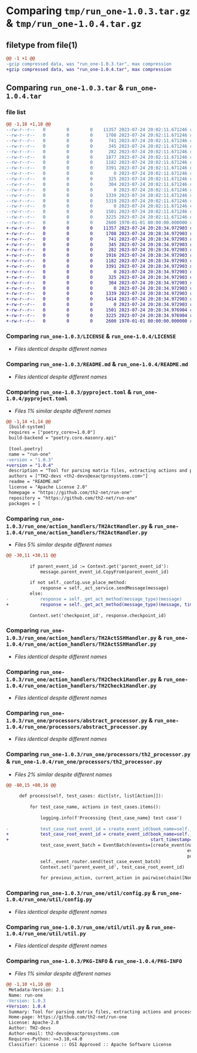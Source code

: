 # Comparing `tmp/run_one-1.0.3.tar.gz` & `tmp/run_one-1.0.4.tar.gz`

## filetype from file(1)

```diff
@@ -1 +1 @@
-gzip compressed data, was "run_one-1.0.3.tar", max compression
+gzip compressed data, was "run_one-1.0.4.tar", max compression
```

## Comparing `run_one-1.0.3.tar` & `run_one-1.0.4.tar`

### file list

```diff
@@ -1,18 +1,18 @@
--rw-r--r--   0        0        0    11357 2023-07-24 20:02:11.671246 run_one-1.0.3/LICENSE
--rw-r--r--   0        0        0     1708 2023-07-24 20:02:11.671246 run_one-1.0.3/README.md
--rw-r--r--   0        0        0      741 2023-07-24 20:02:11.671246 run_one-1.0.3/pyproject.toml
--rw-r--r--   0        0        0      345 2023-07-24 20:02:11.671246 run_one-1.0.3/run_one/__init__.py
--rw-r--r--   0        0        0      282 2023-07-24 20:02:11.671246 run_one-1.0.3/run_one/action_handlers/SleepHandler.py
--rw-r--r--   0        0        0     1877 2023-07-24 20:02:11.671246 run_one-1.0.3/run_one/action_handlers/TH2ActHandler.py
--rw-r--r--   0        0        0     1182 2023-07-24 20:02:11.671246 run_one-1.0.3/run_one/action_handlers/TH2ActSSHHandler.py
--rw-r--r--   0        0        0     3391 2023-07-24 20:02:11.671246 run_one-1.0.3/run_one/action_handlers/TH2Check1Handler.py
--rw-r--r--   0        0        0        0 2023-07-24 20:02:11.671246 run_one-1.0.3/run_one/action_handlers/__init__.py
--rw-r--r--   0        0        0      325 2023-07-24 20:02:11.671246 run_one-1.0.3/run_one/action_handlers/abstract_action_handler.py
--rw-r--r--   0        0        0      304 2023-07-24 20:02:11.671246 run_one-1.0.3/run_one/action_handlers/context.py
--rw-r--r--   0        0        0        0 2023-07-24 20:02:11.671246 run_one-1.0.3/run_one/processors/__init__.py
--rw-r--r--   0        0        0     1339 2023-07-24 20:02:11.671246 run_one-1.0.3/run_one/processors/abstract_processor.py
--rw-r--r--   0        0        0     5319 2023-07-24 20:02:11.671246 run_one-1.0.3/run_one/processors/th2_processor.py
--rw-r--r--   0        0        0        0 2023-07-24 20:02:11.671246 run_one-1.0.3/run_one/util/__init__.py
--rw-r--r--   0        0        0     1501 2023-07-24 20:02:11.671246 run_one-1.0.3/run_one/util/config.py
--rw-r--r--   0        0        0     3225 2023-07-24 20:02:11.671246 run_one-1.0.3/run_one/util/util.py
--rw-r--r--   0        0        0     2600 1970-01-01 00:00:00.000000 run_one-1.0.3/PKG-INFO
+-rw-r--r--   0        0        0    11357 2023-07-24 20:28:34.972903 run_one-1.0.4/LICENSE
+-rw-r--r--   0        0        0     1708 2023-07-24 20:28:34.972903 run_one-1.0.4/README.md
+-rw-r--r--   0        0        0      741 2023-07-24 20:28:34.972903 run_one-1.0.4/pyproject.toml
+-rw-r--r--   0        0        0      345 2023-07-24 20:28:34.972903 run_one-1.0.4/run_one/__init__.py
+-rw-r--r--   0        0        0      282 2023-07-24 20:28:34.972903 run_one-1.0.4/run_one/action_handlers/SleepHandler.py
+-rw-r--r--   0        0        0     1916 2023-07-24 20:28:34.972903 run_one-1.0.4/run_one/action_handlers/TH2ActHandler.py
+-rw-r--r--   0        0        0     1182 2023-07-24 20:28:34.972903 run_one-1.0.4/run_one/action_handlers/TH2ActSSHHandler.py
+-rw-r--r--   0        0        0     3391 2023-07-24 20:28:34.972903 run_one-1.0.4/run_one/action_handlers/TH2Check1Handler.py
+-rw-r--r--   0        0        0        0 2023-07-24 20:28:34.972903 run_one-1.0.4/run_one/action_handlers/__init__.py
+-rw-r--r--   0        0        0      325 2023-07-24 20:28:34.972903 run_one-1.0.4/run_one/action_handlers/abstract_action_handler.py
+-rw-r--r--   0        0        0      304 2023-07-24 20:28:34.972903 run_one-1.0.4/run_one/action_handlers/context.py
+-rw-r--r--   0        0        0        0 2023-07-24 20:28:34.972903 run_one-1.0.4/run_one/processors/__init__.py
+-rw-r--r--   0        0        0     1339 2023-07-24 20:28:34.972903 run_one-1.0.4/run_one/processors/abstract_processor.py
+-rw-r--r--   0        0        0     5414 2023-07-24 20:28:34.972903 run_one-1.0.4/run_one/processors/th2_processor.py
+-rw-r--r--   0        0        0        0 2023-07-24 20:28:34.972903 run_one-1.0.4/run_one/util/__init__.py
+-rw-r--r--   0        0        0     1501 2023-07-24 20:28:34.976904 run_one-1.0.4/run_one/util/config.py
+-rw-r--r--   0        0        0     3225 2023-07-24 20:28:34.976904 run_one-1.0.4/run_one/util/util.py
+-rw-r--r--   0        0        0     2600 1970-01-01 00:00:00.000000 run_one-1.0.4/PKG-INFO
```

### Comparing `run_one-1.0.3/LICENSE` & `run_one-1.0.4/LICENSE`

 * *Files identical despite different names*

### Comparing `run_one-1.0.3/README.md` & `run_one-1.0.4/README.md`

 * *Files identical despite different names*

### Comparing `run_one-1.0.3/pyproject.toml` & `run_one-1.0.4/pyproject.toml`

 * *Files 1% similar despite different names*

```diff
@@ -1,14 +1,14 @@
 [build-system]
 requires = ["poetry_core>=1.0.0"]
 build-backend = "poetry.core.masonry.api"
 
 [tool.poetry]
 name = "run-one"
-version = "1.0.3"
+version = "1.0.4"
 description = "Tool for parsing matrix files, extracting actions and processing them according to user defined logic"
 authors = ["TH2-devs <th2-devs@exactprosystems.com>"]
 readme = "README.md"
 license = "Apache License 2.0"
 homepage = "https://github.com/th2-net/run-one"
 repository = "https://github.com/th2-net/run-one"
 packages = [
```

### Comparing `run_one-1.0.3/run_one/action_handlers/TH2ActHandler.py` & `run_one-1.0.4/run_one/action_handlers/TH2ActHandler.py`

 * *Files 5% similar despite different names*

```diff
@@ -30,11 +30,11 @@
 
         if parent_event_id := Context.get('parent_event_id'):
             message.parent_event_id.CopyFrom(parent_event_id)
 
         if not self._config.use_place_method:
             response = self._act_service.sendMessage(message)
         else:
-            response = self._get_act_method(message_type)(message)
+            response = self._get_act_method(message_type)(message, timeout=action.extra_data.get('Time'))
 
         Context.set('checkpoint_id', response.checkpoint_id)
```

### Comparing `run_one-1.0.3/run_one/action_handlers/TH2ActSSHHandler.py` & `run_one-1.0.4/run_one/action_handlers/TH2ActSSHHandler.py`

 * *Files identical despite different names*

### Comparing `run_one-1.0.3/run_one/action_handlers/TH2Check1Handler.py` & `run_one-1.0.4/run_one/action_handlers/TH2Check1Handler.py`

 * *Files identical despite different names*

### Comparing `run_one-1.0.3/run_one/processors/abstract_processor.py` & `run_one-1.0.4/run_one/processors/abstract_processor.py`

 * *Files identical despite different names*

### Comparing `run_one-1.0.3/run_one/processors/th2_processor.py` & `run_one-1.0.4/run_one/processors/th2_processor.py`

 * *Files 2% similar despite different names*

```diff
@@ -80,15 +80,16 @@
 
     def process(self, test_cases: dict[str, list[Action]]):
 
         for test_case_name, actions in test_cases.items():
 
             logging.info(f'Processing {test_case_name} test case')
 
-            test_case_root_event_id = create_event_id(book_name=self._config.book, scope=self._config.scope)
+            test_case_root_event_id = create_event_id(book_name=self._config.book, scope=self._config.scope,
+                                                      start_timestamp=self.create_timestamp())
             test_case_event_batch = EventBatch(events=[create_event(name=test_case_name,
                                                                     event_id=test_case_root_event_id,
                                                                     parent_id=self.root_event_id)])
             self._event_router.send(test_case_event_batch)
             Context.set('parent_event_id', test_case_root_event_id)
 
             for previous_action, current_action in pairwise(chain([None], actions)):
```

### Comparing `run_one-1.0.3/run_one/util/config.py` & `run_one-1.0.4/run_one/util/config.py`

 * *Files identical despite different names*

### Comparing `run_one-1.0.3/run_one/util/util.py` & `run_one-1.0.4/run_one/util/util.py`

 * *Files identical despite different names*

### Comparing `run_one-1.0.3/PKG-INFO` & `run_one-1.0.4/PKG-INFO`

 * *Files 1% similar despite different names*

```diff
@@ -1,10 +1,10 @@
 Metadata-Version: 2.1
 Name: run-one
-Version: 1.0.3
+Version: 1.0.4
 Summary: Tool for parsing matrix files, extracting actions and processing them according to user defined logic
 Home-page: https://github.com/th2-net/run-one
 License: Apache-2.0
 Author: TH2-devs
 Author-email: th2-devs@exactprosystems.com
 Requires-Python: >=3.10,<4.0
 Classifier: License :: OSI Approved :: Apache Software License
```

